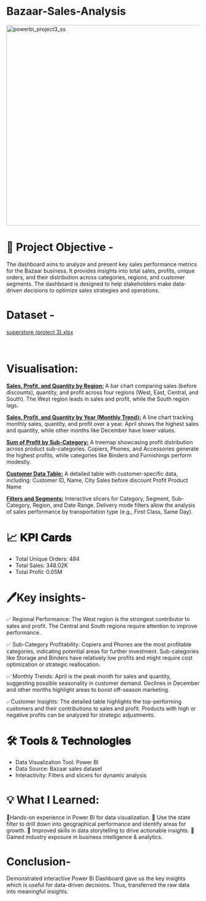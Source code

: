 # Bazaar-Sales-Analysis


<img width="523" alt="powerbi_project3_ss" src="https://github.com/user-attachments/assets/645fd008-31df-47e9-9c7d-9ac9d4e20b3c" />


# 🎯 Project Objective -
The dashboard aims to analyze and present key sales performance metrics for the Bazaar business. It provides insights into total sales, profits, unique orders, and their distribution across categories, regions, and customer segments. The dashboard is designed to help stakeholders make data-driven decisions to optimize sales strategies and operations.
<br>
# Dataset -

[superstore (project 3).xlsx](https://github.com/user-attachments/files/20263783/superstore.project.3.xlsx)

<br>

# Visualisation:
<u><b>Sales, Profit, and Quantity by Region:</u></b>
A bar chart comparing sales (before discounts), quantity, and profit across four regions (West, East, Central, and South).
The West region leads in sales and profit, while the South region lags.

<u><b>Sales, Profit, and Quantity by Year (Monthly Trend):</u></b>
A line chart tracking monthly sales, quantity, and profit over a year.
April shows the highest sales and quantity, while other months like December have lower values.

<u><b>Sum of Profit by Sub-Category:</u></b>
A treemap showcasing profit distribution across product sub-categories.
Copiers, Phones, and Accessories generate the highest profits, while categories like Binders and Furnishings perform modestly.

<u><b>Customer Data Table:</u></b>
A detailed table with customer-specific data, including:
Customer ID, Name, City
Sales before discount
Profit
Product Name

<u><b>Filters and Segments:</u></b>
Interactive slicers for Category, Segment, Sub-Category, Region, and Date Range.
Delivery mode filters allow the analysis of sales performance by transportation type (e.g., First Class, Same Day).

# 📈 𝐊𝐏𝐈 𝐂𝐚𝐫𝐝𝐬
<ul>
  <li>Total Unique Orders: 484</li>
  <li>Total Sales: 348.02K</li>
  <li>Total Profit: 0.05M</li>
</ul>

# 🖊️Key insights-

✅ Regional Performance:
The West region is the strongest contributor to sales and profit.
The Central and South regions require attention to improve performance.

✅ Sub-Category Profitability:
Copiers and Phones are the most profitable categories, indicating potential areas for further investment.
Sub-categories like Storage and Binders have relatively low profits and might require cost optimization or strategic reallocation.

✅ Monthly Trends:
April is the peak month for sales and quantity, suggesting possible seasonality in customer demand.
Declines in December and other months highlight areas to boost off-season marketing.

✅Customer Insights:
The detailed table highlights the top-performing customers and their contributions to sales and profit. 
Products with high or negative profits can be analyzed for strategic adjustments.


# 🛠 𝐓𝐨𝐨𝐥𝐬 & 𝐓𝐞𝐜𝐡𝐧𝐨𝐥𝐨𝐠𝐢𝐞𝐬
<ul>
  <li>Data Visualization Tool: Power BI</li>
  <li>Data Source: Bazaar sales dataset</li>
  <li>Interactivity: Filters and slicers for dynamic analysis</li>
</ul>

# 💡 What I Learned:

📌Hands-on experience in Power BI for data visualization.
📌 Use the state filter to drill down into geographical performance and identify areas for growth.
📌 Improved skills in data storytelling to drive actionable insights.
📌 Gained industry exposure in business intelligence & analytics.

# Conclusion-

Demonstrated interactive Power Bi Dashboard gave us the key insights which is useful for data-driven decisions. Thus, transferred the raw data into meaningful insights.

